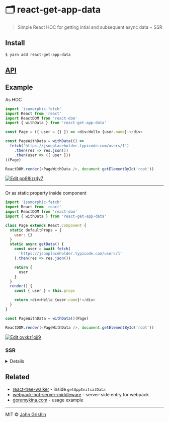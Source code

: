 # 🗂 react-get-app-data

> Simple React HOC for getting intial and subsequent async data + SSR

## Install

```sh
$ yarn add react-get-app-data
```

## [API](./docs/api.md)

## Example

As HOC


```js
import 'isomorphic-fetch'
import React from 'react'
import ReactDOM from 'react-dom'
import { withData } from 'react-get-app-data'

const Page = ({ user = {} }) => <div>Hello {user.name}!</div>

const PageWithData = withData(() =>
  fetch('https://jsonplaceholder.typicode.com/users/1')
    .then(res => res.json())
    .then(user => ({ user }))
)(Page)

ReactDOM.render(<PageWithData />, document.getElementById('root'))
```

[![Edit pp98jzr4y7](https://codesandbox.io/static/img/play-codesandbox.svg)](https://codesandbox.io/s/pp98jzr4y7)

---

Or as static property inside component

```js
import 'isomorphic-fetch'
import React from 'react'
import ReactDOM from 'react-dom'
import { withData } from 'react-get-app-data'

class Page extends React.Component {
  static defaultProps = {
    user: {}
  }
  static async getData() {
    const user = await fetch(
      'https://jsonplaceholder.typicode.com/users/1'
    ).then(res => res.json())

    return {
      user
    }
  }
  render() {
    const { user } = this.props

    return <div>Hello {user.name}!</div>
  }
}

const PageWithData = withData()(Page)

ReactDOM.render(<PageWithData />, document.getElementById('root'))
```

[![Edit ovxkz1ojj9](https://codesandbox.io/static/img/play-codesandbox.svg)](https://codesandbox.io/s/ovxkz1ojj9)


### SSR

<details>
  
With two-step rendering on server

```js
// server.js

import React from 'react'
import { renderToString } from 'react-dom/server'
import { getAppInitialData } from 'react-get-app-data'
import { html } from 'common-tags'
import HomePage from './pages/home'

export default () => (req, res) => {
  const appTree = (<HomePage />)

  getAppInitialData(appTree)
    .then((initialData) => {
      const app = renderToString(appTree)

      res.send(html`
        <!DOCTYPE html>
        <html>
          <body>
            <div id="app">${app}</div>
            <script>
              (function () {
                window._ssr = ${JSON.stringify({ initialData })};
              })();
            </script>
            <script src="/client.js"></script>
          </body>
        </html>
      `)
    })
    .catch((error) => {
      console.error(error)
      res.status(500)
      res.send(`Error: ${error.message}`)
    })
}
```

Hydrate app and initialData in client

```js
// client.js

import React from 'react'
import ReactDOM from 'react-dom'
import { hydrateData } from 'react-get-app-data'
import HomePage from './pages/home'

// Get server state
const { initialData } = (window._ssr || {})

// Restore app state
hydrateData(initialData)

// Render app
ReactDOM.hydrate((
  <HomePage />
), document.getElementById('app'))
```

</details>

## Related

- [react-tree-walker](https://github.com/ctrlplusb/react-tree-walker) - inside `getAppInitialData`
- [webpack-hot-server-middleware](https://www.npmjs.com/package/webpack-hot-server-middleware) - server-side entry for webpack
- [goremykina.com](https://github.com/exah/goremykina) - usage example

---

MIT © [John Grishin](http://johngrish.in)
